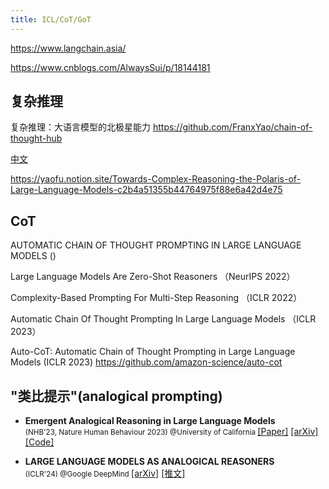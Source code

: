```yaml
---
title: ICL/CoT/GoT
---
```


<!-- markdownlint-disable MD033 -->


https://www.langchain.asia/

https://www.cnblogs.com/AlwaysSui/p/18144181

## 复杂推理

复杂推理：大语言模型的北极星能力
https://github.com/FranxYao/chain-of-thought-hub

[中文](https://yaofu.notion.site/6dafe3f8d11445ca9dcf8a2ca1c5b199)

https://yaofu.notion.site/Towards-Complex-Reasoning-the-Polaris-of-Large-Language-Models-c2b4a51355b44764975f88e6a42d4e75


## CoT

AUTOMATIC CHAIN OF THOUGHT PROMPTING IN LARGE LANGUAGE MODELS ()

Large Language Models Are Zero-Shot Reasoners （NeurIPS 2022）

Complexity-Based Prompting For Multi-Step Reasoning （ICLR 2022） 

Automatic Chain Of Thought Prompting In Large Language Models （ICLR 2023）

Auto-CoT: Automatic Chain of Thought Prompting in Large Language Models (ICLR 2023)
https://github.com/amazon-science/auto-cot




## "类比提示"(analogical prompting)

- **Emergent Analogical Reasoning in Large Language Models** <br>
  <small> (NHB'23, Nature Human Behaviour 2023) @University of California </small>
  [[Paper]](https://www.nature.com/articles/s41562-023-01659-w)
  [[arXiv]](https://arxiv.org/pdf/2212.09196)
  [[Code]](https://github.com/taylorwwebb/emergent_analogies_LLM)

- **LARGE LANGUAGE MODELS AS ANALOGICAL REASONERS** <br>
  <small> (ICLR'24) @Google DeepMind </small>
  [[arXiv]](https://arxiv.org/abs/2310.01714)
  [[推文]](https://mp.weixin.qq.com/s/EcOMx7FCE-oiE0_4OqC1bA)

